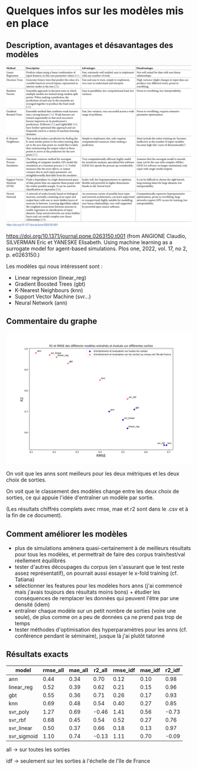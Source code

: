 # Quelques infos sur les modèles mis en place

## Description, avantages et désavantages des modèles

![Tableau modèles](./tableau_article.png)

https://doi.org/10.1371/journal.pone.0263150.t001 (from ANGIONE Claudio, SILVERMAN Eric et YANESKE Elisabeth. Using machine learning as a surrogate model for agent-based simulations. Plos one, 2022, vol. 17, no 2, p. e0263150.)

Les modèles qui nous intéressent sont : 
- Linear regression (linear_reg)
- Gradient Boosted Trees (gbt)
- K-Nearest Neighbours (knn)
- Support Vector Machine (svr...)
- Neural Network (ann)


## Commentaire du graphe 

![Graphe évaluation modèles](../get_graphes/graphes_readme/models_eval_all.png)

On voit que les anns sont meilleurs pour les deux métriques et les deux choix de sorties.

On voit que le classement des modèles change entre les deux choix de sorties, ce qui appuie l'idée d'entraîner un modèle par sortie.

(Les résultats chiffrés complets avec rmse, mae et r2 sont dans le .csv et à la fin de ce document).

## Comment améliorer les modèles 
- plus de simulations amènera quasi-certainement à de meilleurs résultats pour tous les modèles, et permettrait de faire des corpus train/test/val réellement équilibrés
- tester d'autres découpages du corpus (en s'assurant que le test reste assez représentatif), on pourrait aussi essayer le x-fold training (cf. Tatiana)
- sélectionner les features pour les modèles hors anns (j'ai commencé mais j'avais toujours des résultats moins bons) + étudier les conséquences de remplacer les données qui peuvent l'être par une densité (idem)
- entraîner chaque modèle sur un petit nombre de sorties (voire une seule), de plus comme on a peu de données ça ne prend pas trop de temps
- tester méthodes d'optimisation des hyperparamètres pour les anns (cf. conférence pendant le séminaire), jusque là j'ai plutôt tatonné

## Résultats exacts

| model | rmse_all | mae_all | r2_all | rmse_idf | mae_idf | r2_idf |
| --- | --- | --- | --- | --- | --- | --- |
| ann | 0.44 | 0.34 | 0.70 | 0.12 | 0.10 | 0.98 |
| linear_reg | 0.52 | 0.39 | 0.62 | 0.21 | 0.15 | 0.96 |
| gbt | 0.55 | 0.36 | 0.71 | 0.26 | 0.17 | 0.93 |
| knn | 0.69 | 0.48 | 0.54 | 0.40 | 0.27 | 0.85 |
| svr_poly | 1.27 | 0.69 | -0.46 | 1.41 | 0.56 | -0.73 | 
| svr_rbf | 0.68 | 0.45 | 0.54 | 0.52 | 0.27 | 0.76 |
| svr_linear | 0.50 | 0.37 | 0.66 | 0.18 | 0.13 | 0.97 |
| svr_sigmoid | 1.10 | 0.74 | -0.13 | 1.11 | 0.70 | -0.09 |

all -> sur toutes les sorties

idf -> seulement sur les sorties à l'échelle de l'île de France
